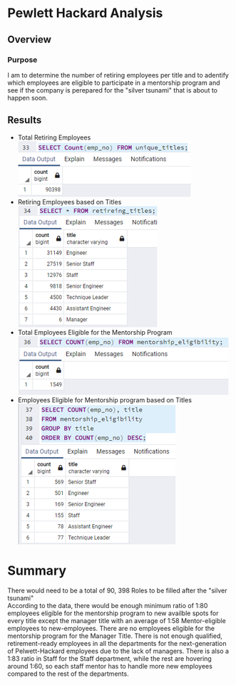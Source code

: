 # Pewlett Hackard Analysis

## Overview

### Purpose
I am to determine the number of retiring employees per title and to adentify which employees are eligible to participate in a mentorship program and see if the company is perepared for the "silver tsunami" that is about to happen soon.

## Results
- Total Retiring Employees  
![Total Retiring](Images/Total_Retiring.PNG)
- Retiring Employees based on Titles  
![Retiring Titles](Images/Retiring_Titles.PNG)
- Total Employees Eligible for the Mentorship Program  
![Mentorship Eligibility](Images/mentorship_eligibility.PNG)
- Employees Eligible for Mentorship program based on Titles  
![Mentorship Titles](Images/Mentorship_Titles.PNG)

# Summary

There would need to be a total of 90, 398 Roles to be filled after the "silver tsunami"  
According to the data, there would be enough minimum ratio of 1:80 employees eligible for the mentorship program to new availble spots for every title except the manager title with an average of 1:58 Mentor-eligible employees to new-employees. There are no employees eligible for the mentorship program for the Manager Title.
There is not enough qualified, retirement-ready employees in all the departments for the next-generation of Pelwett-Hackard employees due to the lack of managers. There is also a 1:83 ratio in Staff for the Staff department, while the rest are hovering around 1:60, so each staff mentor has to handle more new employees compared to the rest of the departments.
